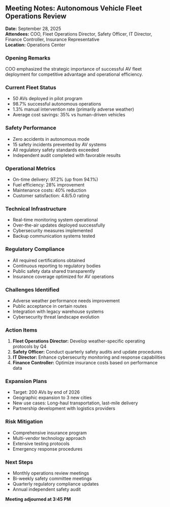 ## Meeting Notes: Autonomous Vehicle Fleet Operations Review

**Date:** September 28, 2025  
**Attendees:** COO, Fleet Operations Director, Safety Officer, IT Director, Finance Controller, Insurance Representative  
**Location:** Operations Center  

### Opening Remarks
COO emphasized the strategic importance of successful AV fleet deployment for competitive advantage and operational efficiency.

### Current Fleet Status
- 50 AVs deployed in pilot program
- 98.7% successful autonomous operations
- 1.3% manual intervention rate (primarily adverse weather)
- Average cost savings: 35% vs human-driven vehicles

### Safety Performance
- Zero accidents in autonomous mode
- 15 safety incidents prevented by AV systems
- All regulatory safety standards exceeded
- Independent audit completed with favorable results

### Operational Metrics
- On-time delivery: 97.2% (up from 94.1%)
- Fuel efficiency: 28% improvement
- Maintenance costs: 40% reduction
- Customer satisfaction: 4.8/5.0 rating

### Technical Infrastructure
- Real-time monitoring system operational
- Over-the-air updates deployed successfully
- Cybersecurity measures implemented
- Backup communication systems tested

### Regulatory Compliance
- All required certifications obtained
- Continuous reporting to regulatory bodies
- Public safety data shared transparently
- Insurance coverage optimized for AV operations

### Challenges Identified
- Adverse weather performance needs improvement
- Public acceptance in certain routes
- Integration with legacy warehouse systems
- Cybersecurity threat landscape evolution

### Action Items
1. **Fleet Operations Director:** Develop weather-specific operating protocols by Q4
2. **Safety Officer:** Conduct quarterly safety audits and update procedures
3. **IT Director:** Enhance cybersecurity monitoring and response capabilities
4. **Finance Controller:** Optimize insurance costs based on performance data

### Expansion Plans
- Target: 200 AVs by end of 2026
- Geographic expansion to 3 new cities
- New use cases: Long-haul transportation, last-mile delivery
- Partnership development with logistics providers

### Risk Mitigation
- Comprehensive insurance program
- Multi-vendor technology approach
- Extensive testing protocols
- Emergency response procedures

### Next Steps
- Monthly operations review meetings
- Bi-weekly safety committee meetings
- Quarterly regulatory compliance updates
- Annual independent safety audit

**Meeting adjourned at 3:45 PM**